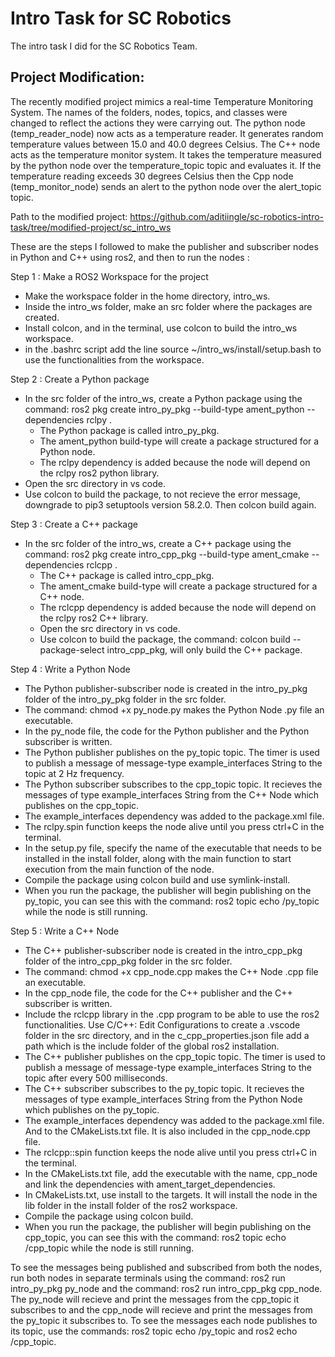 # Intro Task for SC Robotics
The intro task I did for the SC Robotics Team.

## Project Modification:
The recently modified project mimics a real-time Temperature Monitoring System.
The names of the folders, nodes, topics, and classes were changed to reflect the actions they were carrying out.
The python node (temp_reader_node) now acts as a temperature reader. It generates random temperature values between 15.0 and 40.0 degrees Celsius.
The C++ node acts as the temperature monitor system. It takes the temperature measured by the python node over the temperature_topic topic and evaluates it. If the temperature reading exceeds 30 degrees Celsius then the Cpp node (temp_monitor_node) sends an alert to the python node over the alert_topic topic.

Path to the modified project: https://github.com/aditiingle/sc-robotics-intro-task/tree/modified-project/sc_intro_ws

These are the steps I followed to make the publisher and subscriber nodes in Python and C++ using ros2, and then to run the nodes :

Step 1 : Make a ROS2 Workspace for the project
  - Make the workspace folder in the home directory, intro_ws.
  - Inside the intro_ws folder, make an src folder where the packages are created.
  - Install colcon, and in the terminal, use colcon to build the intro_ws workspace.
  - in the .bashrc script add the line source ~/intro_ws/install/setup.bash to use the functionalities from the workspace.

Step 2 : Create a Python package
  - In the src folder of the intro_ws, create a Python package using the command: ros2 pkg create intro_py_pkg --build-type ament_python --dependencies rclpy .
    - The Python package is called intro_py_pkg.
    - The ament_python build-type will create a package structured for a Python node.
    - The rclpy dependency is added because the node will depend on the rclpy ros2 python library.
  - Open the src directory in vs code.
  - Use colcon to build the package, to not recieve the error message, downgrade to pip3 setuptools version 58.2.0. Then colcon build again.
    
Step 3 : Create a C++ package
- In the src folder of the intro_ws, create a C++ package using the command: ros2 pkg create intro_cpp_pkg --build-type ament_cmake --dependencies rclcpp .
    - The C++ package is called intro_cpp_pkg.
    - The ament_cmake build-type will create a package structured for a C++ node.
    - The rclcpp dependency is added because the node will depend on the rclpy ros2 C++ library.
  - Open the src directory in vs code.
  - Use colcon to build the package, the command: colcon build --package-select intro_cpp_pkg, will only build the C++ package.

Step 4 : Write a Python Node
  - The Python publisher-subscriber node is created in the intro_py_pkg folder of the intro_py_pkg folder in the src folder.
  - The command: chmod +x py_node.py makes the Python Node .py file an executable.
  - In the py_node file, the code for the Python publisher and the Python subscriber is written.
  - The Python publisher publishes on the py_topic topic. The timer is used to publish a message of message-type example_interfaces String to the topic at 2 Hz frequency.
  - The Python subscriber subscribes to the cpp_topic topic. It recieves the messages of type example_interfaces String from the C++ Node which publishes on the cpp_topic.
  - The example_interfaces dependency was added to the package.xml file.
  - The rclpy.spin function keeps the node alive until you press ctrl+C in the terminal.
  - In the setup.py file, specify the name of the executable that needs to be installed in the install folder, along with the main function to start execution from the main function of the node.
  - Compile the package using colcon build and use symlink-install.
  - When you run the package, the publisher will begin publishing on the py_topic, you can see this with the command: ros2 topic echo /py_topic while the node is still running.

Step 5 : Write a C++ Node 
  - The C++ publisher-subscriber node is created in the intro_cpp_pkg folder of the intro_cpp_pkg folder in the src folder.
  - The command: chmod +x cpp_node.cpp makes the C++ Node .cpp file an executable.
  - In the cpp_node file, the code for the C++ publisher and the C++ subscriber is written.
  - Include the rclcpp library in the .cpp program to be able to use the ros2 functionalities. Use C/C++: Edit Configurations to create a .vscode folder in the src directory, and in the c_cpp_properties.json file add a path which is the include folder of the global ros2 installation.
  - The C++ publisher publishes on the cpp_topic topic. The timer is used to publish a message of message-type example_interfaces String to the topic after every 500 milliseconds.
  - The C++ subscriber subscribes to the py_topic topic. It recieves the messages of type example_interfaces String from the Python Node which publishes on the py_topic.
  - The example_interfaces dependency was added to the package.xml file. And to the CMakeLists.txt file. It is also included in the cpp_node.cpp file.
  - The rclcpp::spin function keeps the node alive until you press ctrl+C in the terminal.
  - In the CMakeLists.txt file, add the executable with the name, cpp_node and link the dependencies with ament_target_dependencies.
  - In CMakeLists.txt, use install to the targets. It will install the node in the lib folder in the install folder of the ros2 workspace.
  - Compile the package using colcon build.
  - When you run the package, the publisher will begin publishing on the cpp_topic, you can see this with the command: ros2 topic echo /cpp_topic while the node is still running.

To see the messages being published and subscribed from both the nodes, run both nodes in separate terminals using the command: ros2 run intro_py_pkg py_node and the command: ros2 run intro_cpp_pkg cpp_node. The py_node will recieve and print the messages from the cpp_topic it subscribes to and the cpp_node will recieve and print the messages from the py_topic it subscribes to. To see the messages each node publishes to its topic, use the commands: ros2 topic echo /py_topic and ros2 echo /cpp_topic.
